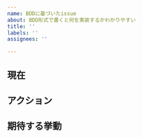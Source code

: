 ```yaml
---
name: BDDに基づいたissue
about: BDD形式で書くと何を実装するかわかりやすい
title: ''
labels: ''
assignees: ''

---
```


## 現在
>> 
>>

## アクション
>>
>>

## 期待する挙動
>> 
>>
